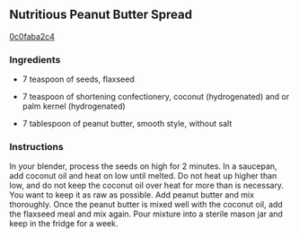 ## Nutritious Peanut Butter Spread

[0c0faba2c4](http://www.food.com/recipe/nutritious-peanut-butter-spread-444843)

### Ingredients

 - 7 teaspoon of seeds, flaxseed

 - 7 teaspoon of shortening confectionery, coconut (hydrogenated) and or palm kernel (hydrogenated)

 - 7 tablespoon of peanut butter, smooth style, without salt

### Instructions

In your blender, process the seeds on high for 2 minutes. In a saucepan, add coconut oil and heat on low until melted. Do not heat up higher than low, and do not keep the coconut oil over heat for more than is necessary. You want to keep it as raw as possible. Add peanut butter and mix thoroughly. Once the peanut butter is mixed well with the coconut oil, add the flaxseed meal and mix again. Pour mixture into a sterile mason jar and keep in the fridge for a week.